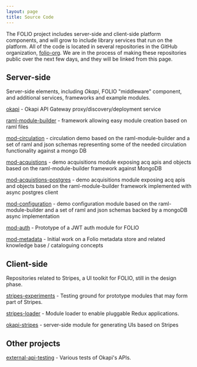 ```yaml
---
layout: page
title: Source Code
---
```


The FOLIO project includes server-side and client-side platform components, and
will grow to include library services that run on the platform.  All of the
code is located in several repositories in the GitHub organization,
[folio-org](https://github.com/folio-org).  We are in the process of making
these repositories public over the next few days, and they will be linked from
this page.

## Server-side

Server-side elements, including _Okapi_, FOLIO "middleware" component, and additional services, frameworks and example modules.

[okapi](https://github.com/folio-org/okapi) -
Okapi API Gateway proxy/discovery/deployment service

[raml-module-builder](https://github.com/folio-org/raml-module-builder) -
framework allowing easy module creation based on raml files

[mod-circulation](https://github.com/folio-org/mod-circulation) -
circulation demo based on the raml-module-builder and a set of raml and json schemas representing some of the needed circulation functionality against a mongo DB

[mod-acquistions](https://github.com/folio-org/mod-acquisitions) -
demo acquisitions module exposing acq apis and objects based on the raml-module-builder framework against MongoDB

[mod-acquistions-postgres](https://github.com/folio-org/mod-acquisitions-postgres) -
demo acquisitions module exposing acq apis and objects based on the raml-module-builder framework implemented with async postgres client

[mod-configuration](https://github.com/folio-org/mod-configuration) -
demo configuration module based on the raml-module-builder and a set of raml and json schemas backed by a mongoDB async implementation

[mod-auth](https://github.com/folio-org/mod-auth) -
Prototype of a JWT auth module for FOLIO

[mod-metadata](https://github.com/folio-org/mod-metadata) -
Initial work on a Folio metadata store and related knowledge base / cataloguing concepts

## Client-side

Repositories related to Stripes, a  UI toolkit for FOLIO, still in the 
design phase.

[stripes-experiments](https://github.com/folio-org/stripes-experiments) -
Testing ground for prototype modules that may form part of Stripes.

[stripes-loader](https://github.com/folio-org/stripes-loader) -
Module loader to enable pluggable Redux applications.

[okapi-stripes](https://github.com/folio-org/stripes-loader) -
server-side module for generating UIs based on Stripes


## Other projects

[external-api-testing](https://github.com/folio-org/external-api-testing) -
Various tests of Okapi's APIs. 

